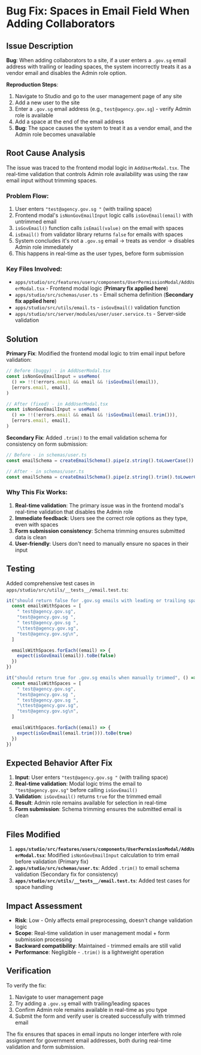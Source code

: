 # Bug Fix: Spaces in Email Field When Adding Collaborators

## Issue Description

**Bug**: When adding collaborators to a site, if a user enters a `.gov.sg` email address with trailing or leading spaces, the system incorrectly treats it as a vendor email and disables the Admin role option.

**Reproduction Steps**:
1. Navigate to Studio and go to the user management page of any site
2. Add a new user to the site
3. Enter a `.gov.sg` email address (e.g., `test@agency.gov.sg`) - verify Admin role is available
4. Add a space at the end of the email address
5. **Bug**: The space causes the system to treat it as a vendor email, and the Admin role becomes unavailable

## Root Cause Analysis

The issue was traced to the frontend modal logic in `AddUserModal.tsx`. The real-time validation that controls Admin role availability was using the raw email input without trimming spaces.

### Problem Flow:
1. User enters `"test@agency.gov.sg "` (with trailing space)
2. Frontend modal's `isNonGovEmailInput` logic calls `isGovEmail(email)` with untrimmed email
3. `isGovEmail()` function calls `isEmail(value)` on the email with spaces
4. `isEmail()` from validator library returns `false` for emails with spaces
5. System concludes it's not a `.gov.sg` email → treats as vendor → disables Admin role immediately
6. This happens in real-time as the user types, before form submission

### Key Files Involved:
- `apps/studio/src/features/users/components/UserPermissionModal/AddUserModal.tsx` - Frontend modal logic (**Primary fix applied here**)
- `apps/studio/src/schemas/user.ts` - Email schema definition (**Secondary fix applied here**)
- `apps/studio/src/utils/email.ts` - `isGovEmail()` validation function
- `apps/studio/src/server/modules/user/user.service.ts` - Server-side validation

## Solution

**Primary Fix**: Modified the frontend modal logic to trim email input before validation:

```typescript
// Before (buggy) - in AddUserModal.tsx
const isNonGovEmailInput = useMemo(
  () => !!(!errors.email && email && !isGovEmail(email)),
  [errors.email, email],
)

// After (fixed) - in AddUserModal.tsx  
const isNonGovEmailInput = useMemo(
  () => !!(!errors.email && email && !isGovEmail(email.trim())),
  [errors.email, email],
)
```

**Secondary Fix**: Added `.trim()` to the email validation schema for consistency on form submission:

```typescript
// Before - in schemas/user.ts
const emailSchema = createEmailSchema().pipe(z.string().toLowerCase())

// After - in schemas/user.ts
const emailSchema = createEmailSchema().pipe(z.string().trim().toLowerCase())
```

### Why This Fix Works:
1. **Real-time validation**: The primary issue was in the frontend modal's real-time validation that disables the Admin role
2. **Immediate feedback**: Users see the correct role options as they type, even with spaces
3. **Form submission consistency**: Schema trimming ensures submitted data is clean
4. **User-friendly**: Users don't need to manually ensure no spaces in their input

## Testing

Added comprehensive test cases in `apps/studio/src/utils/__tests__/email.test.ts`:

```typescript
it("should return false for .gov.sg emails with leading or trailing spaces", () => {
  const emailsWithSpaces = [
    " test@agency.gov.sg",
    "test@agency.gov.sg ",
    " test@agency.gov.sg ",
    "\ttest@agency.gov.sg",
    "test@agency.gov.sg\n",
  ]

  emailsWithSpaces.forEach((email) => {
    expect(isGovEmail(email)).toBe(false)
  })
})

it("should return true for .gov.sg emails when manually trimmed", () => {
  const emailsWithSpaces = [
    " test@agency.gov.sg",
    "test@agency.gov.sg ",
    " test@agency.gov.sg ",
    "\ttest@agency.gov.sg",
    "test@agency.gov.sg\n",
  ]

  emailsWithSpaces.forEach((email) => {
    expect(isGovEmail(email.trim())).toBe(true)
  })
})
```

## Expected Behavior After Fix

1. **Input**: User enters `"test@agency.gov.sg "` (with trailing space)
2. **Real-time validation**: Modal logic trims the email to `"test@agency.gov.sg"` before calling `isGovEmail()`
3. **Validation**: `isGovEmail()` returns `true` for the trimmed email
4. **Result**: Admin role remains available for selection in real-time
5. **Form submission**: Schema trimming ensures the submitted email is clean

## Files Modified

1. **`apps/studio/src/features/users/components/UserPermissionModal/AddUserModal.tsx`**: Modified `isNonGovEmailInput` calculation to trim email before validation (Primary fix)
2. **`apps/studio/src/schemas/user.ts`**: Added `.trim()` to email schema validation (Secondary fix for consistency)
3. **`apps/studio/src/utils/__tests__/email.test.ts`**: Added test cases for space handling

## Impact Assessment

- **Risk**: Low - Only affects email preprocessing, doesn't change validation logic
- **Scope**: Real-time validation in user management modal + form submission processing
- **Backward compatibility**: Maintained - trimmed emails are still valid
- **Performance**: Negligible - `.trim()` is a lightweight operation

## Verification

To verify the fix:
1. Navigate to user management page
2. Try adding a `.gov.sg` email with trailing/leading spaces
3. Confirm Admin role remains available in real-time as you type
4. Submit the form and verify user is created successfully with trimmed email

The fix ensures that spaces in email inputs no longer interfere with role assignment for government email addresses, both during real-time validation and form submission.